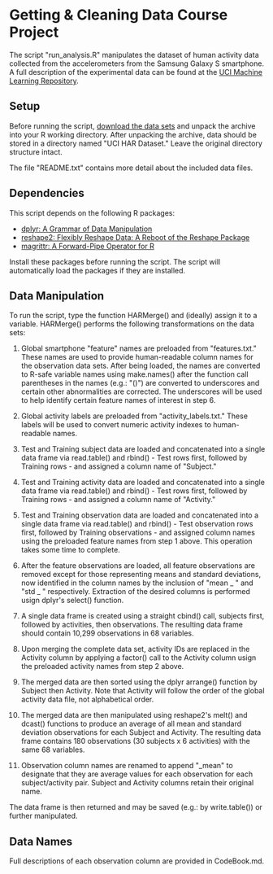 # Getting &amp; Cleaning Data Course Project

The script "run_analysis.R" manipulates the dataset of human activity data collected from the accelerometers from the Samsung Galaxy S smartphone.  A full description of the experimental data can be found at the [UCI Machine Learning Repository](http://archive.ics.uci.edu/ml/datasets/Human+Activity+Recognition+Using+Smartphones).


## Setup

Before running the script, [download the data sets](https://d396qusza40orc.cloudfront.net/getdata%2Fprojectfiles%2FUCI%20HAR%20Dataset.zip) and unpack the archive into your R working directory.  After unpacking the archive, data should be stored in a directory named "UCI HAR Dataset."  Leave the original directory structure intact.

The file "README.txt" contains more detail about the included data files.


## Dependencies

This script depends on the following R packages:

* [dplyr: A Grammar of Data Manipulation](http://cran.r-project.org/web/packages/dplyr)
* [reshape2: Flexibly Reshape Data: A Reboot of the Reshape Package](http://cran.r-project.org/web/packages/reshape2/)
* [magrittr: A Forward-Pipe Operator for R](http://cran.r-project.org/web/packages/magrittr/)

Install these packages before running the script.  The script will automatically load the packages if they are installed.


## Data Manipulation

To run the script, type the function HARMerge() and (ideally) assign it to a variable.  HARMerge() performs the following transformations on the data sets:

1. Global smartphone "feature" names are preloaded from "features.txt."  These names are used to provide human-readable column names for the observation data sets.  After being loaded, the names are converted to R-safe variable names using make.names() after the function call parentheses in the names (e.g.: "()") are converted to underscores and certain other abnormalities are corrected.  The underscores will be used to help identify certain feature names of interest in step 6.

2. Global activity labels are preloaded from "activity_labels.txt." These labels will be used to convert numeric activity indexes to human-readable names.

3. Test and Training subject data are loaded and concatenated into a single data frame via read.table() and rbind() - Test rows first, followed by Training rows - and assigned a column name of "Subject."

4. Test and Training activity data are loaded and concatenated into a single data frame via read.table() and rbind() - Test rows first, followed by Training rows - and assigned a column name of "Activity."

5. Test and Training observation data are loaded and concatenated into a single data frame via read.table() and rbind() - Test observation rows first, followed by Training observations - and assigned column names using the preloaded feature names from step 1 above. This operation takes some time to complete.

6. After the feature observations are loaded, all feature observations are removed except for those representing means and standard deviations, now identified in the column names by the inclusion of "mean _ " and "std _ " respectively.  Extraction of the desired columns is performed usign dplyr's select() function.

7. A single data frame is created using a straight cbind() call, subjects first, followed by activities, then observations.  The resulting data frame should contain 10,299 observations in 68 variables.

8. Upon merging the complete data set, activity IDs are replaced in the Activity column by applying a factor() call to the Activity column usign the preloaded activity names from step 2 above.

9. The merged data are then sorted using the dplyr arrange() function by Subject then Activity.  Note that Activity will follow the order of the global activity data file, not alphabetical order.

10. The merged data are then manipulated using reshape2's melt() and dcast() functions to produce an average of all mean and standard deviation observations for each Subject and Activity.  The resulting data frame contains 180 observations (30 subjects x 6 activities) with the same 68 variables.

11. Observation column names are renamed to append "_mean" to designate that they are average values for each observation for each subject/activity pair. Subject and Activity columns retain their original name.

The data frame is then returned and may be saved (e.g.: by write.table()) or further manipulated.


## Data Names

Full descriptions of each observation column are provided in CodeBook.md.

